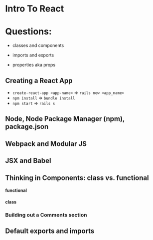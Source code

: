 # Intro To React

# Questions:
- classes and components
- imports and exports

- properties aka props


## Creating a React App
- `create-react-app <app-name>` =>  `rails new <app_name>`
- `npm install`                 =>  `bundle install`
- `npm start`                   =>  `rails s`

## Node, Node Package Manager (npm), package.json

## Webpack and Modular JS

## JSX and Babel



## Thinking in Components: class vs. functional

#### functional

#### class



### Building out a Comments section
## Default exports and imports
